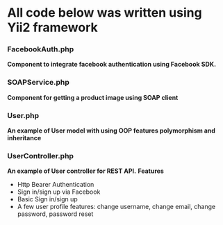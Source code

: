 <h1>All code below was written using Yii2 framework</h1>

<h3>FacebookAuth.php</h3>
<b>Component to integrate facebook authentication using Facebook SDK.</b>

<h3>SOAPService.php</h3>
<b>Component for getting a product image using SOAP client</b>

<h3>User.php</h3>
<b>An example of User model with using OOP features polymorphism and inheritance</b>

<h3>UserController.php</h3>
<b>An example of User controller for REST API.</b>
<b>Features</b>
<ul>
<li>Http Bearer Authentication</li>
<li>Sign in/sign up via Facebook</li>
<li>Basic Sign in/sign up</li>
<li>A few user profile features: change username, change email, change password, password reset</li>
</ul>